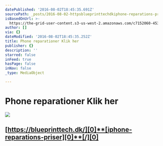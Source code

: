 ```yaml
---
datePublished: '2016-08-02T18:45:35.691Z'
sourcePath: _posts/2016-08-02-httpsblueprinttechdkiphone-reparations-priser.md
isBasedOnUrl: >-
  https://the-grid-user-content.s3-us-west-2.amazonaws.com/c7152060-4532-4d11-9f71-eac76663dabd.jpg
author: []
via: {}
dateModified: '2016-08-02T18:45:35.252Z'
title: Phone reparationer Klik her
publisher: {}
description: ''
starred: false
inFeed: true
hasPage: false
inNav: false
_type: MediaObject

---
```

# Phone reparationer Klik her
![](https://the-grid-user-content.s3-us-west-2.amazonaws.com/c7152060-4532-4d11-9f71-eac76663dabd.jpg)

## [https://blueprinttech.dk/][0]**[iphone-reparations-priser][0]**[/][0]

[0]: https://blueprinttech.dk/iphone-reparations-priser/